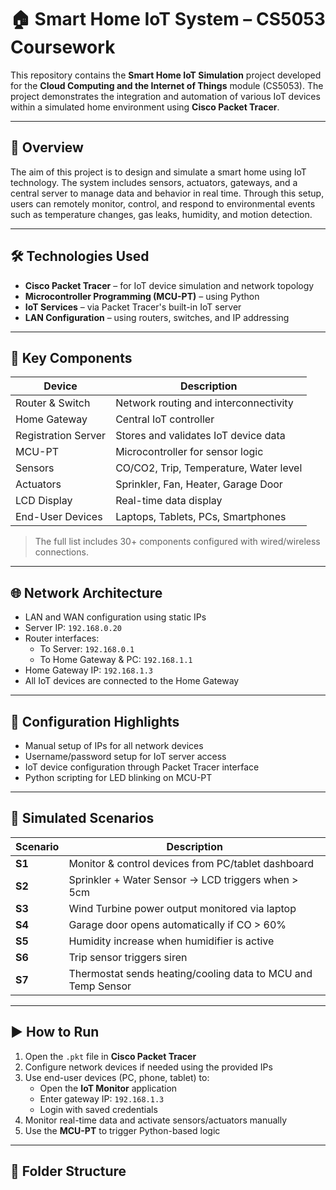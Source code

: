 # 🏠 Smart Home IoT System – CS5053 Coursework

This repository contains the **Smart Home IoT Simulation** project developed for the **Cloud Computing and the Internet of Things** module (CS5053). The project demonstrates the integration and automation of various IoT devices within a simulated home environment using **Cisco Packet Tracer**.

---

## 📌 Overview

The aim of this project is to design and simulate a smart home using IoT technology. The system includes sensors, actuators, gateways, and a central server to manage data and behavior in real time. Through this setup, users can remotely monitor, control, and respond to environmental events such as temperature changes, gas leaks, humidity, and motion detection.

---

## 🛠️ Technologies Used

- **Cisco Packet Tracer** – for IoT device simulation and network topology
- **Microcontroller Programming (MCU-PT)** – using Python
- **IoT Services** – via Packet Tracer's built-in IoT server
- **LAN Configuration** – using routers, switches, and IP addressing

---

## 🧩 Key Components

| Device            | Description                                 |
|-------------------|---------------------------------------------|
| Router & Switch   | Network routing and interconnectivity       |
| Home Gateway      | Central IoT controller                      |
| Registration Server | Stores and validates IoT device data     |
| MCU-PT            | Microcontroller for sensor logic            |
| Sensors           | CO/CO2, Trip, Temperature, Water level      |
| Actuators         | Sprinkler, Fan, Heater, Garage Door         |
| LCD Display       | Real-time data display                      |
| End-User Devices  | Laptops, Tablets, PCs, Smartphones          |

> The full list includes 30+ components configured with wired/wireless connections.

---

## 🌐 Network Architecture

- LAN and WAN configuration using static IPs
- Server IP: `192.168.0.20`
- Router interfaces:  
  - To Server: `192.168.0.1`  
  - To Home Gateway & PC: `192.168.1.1`
- Home Gateway IP: `192.168.1.3`
- All IoT devices are connected to the Home Gateway

---

## 🔄 Configuration Highlights

- Manual setup of IPs for all network devices
- Username/password setup for IoT server access
- IoT device configuration through Packet Tracer interface
- Python scripting for LED blinking on MCU-PT

---

## 🔬 Simulated Scenarios

| Scenario | Description |
|----------|-------------|
| **S1** | Monitor & control devices from PC/tablet dashboard |
| **S2** | Sprinkler + Water Sensor → LCD triggers when > 5cm |
| **S3** | Wind Turbine power output monitored via laptop |
| **S4** | Garage door opens automatically if CO > 60% |
| **S5** | Humidity increase when humidifier is active |
| **S6** | Trip sensor triggers siren |
| **S7** | Thermostat sends heating/cooling data to MCU and Temp Sensor |

---

## ▶️ How to Run

1. Open the `.pkt` file in **Cisco Packet Tracer**
2. Configure network devices if needed using the provided IPs
3. Use end-user devices (PC, phone, tablet) to:
   - Open the **IoT Monitor** application
   - Enter gateway IP: `192.168.1.3`
   - Login with saved credentials
4. Monitor real-time data and activate sensors/actuators manually
5. Use the **MCU-PT** to trigger Python-based logic

---

## 📁 Folder Structure

